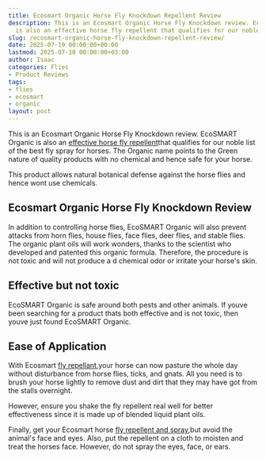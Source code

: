 ```yaml
---
title: Ecosmart Organic Horse Fly Knockdown Repellent Review
description: This is an Ecosmart Organic Horse Fly Knockdown review. EcoSMART Organic
  is also an effective horse fly repellent that qualifies for our noble list of the...
slug: /ecosmart-organic-horse-fly-knockdown-repellent-review/
date: 2025-07-10 00:00:00+00:00
lastmod: 2025-07-10 00:00:00+03:00
author: Isaac
categories: Flies
- Product Reviews
tags:
- flies
- ecosmart
- organic
layout: post
---
```

This is an Ecosmart Organic Horse Fly Knockdown review. EcoSMART Organic is also an [effective horse fly repellent](https://livestockvetento.tamu.edu/horse-flydeer-fly-insecticides/)that qualifies for our noble list of the best fly spray for horses. The Organic name points to the Green nature of quality products with no chemical and hence safe for your horse.

This product allows natural botanical defense against the horse flies and hence wont use chemicals.

##  Ecosmart Organic Horse Fly Knockdown Review

In addition to controlling horse flies, EcoSMART Organic will also prevent attacks from horn flies, house flies, face flies, deer flies, and stable flies. The organic plant oils will work wonders, thanks to the scientist who developed and patented this organic formula. Therefore, the procedure is not toxic and will not produce a d chemical odor or irritate your horse's skin.

##  Effective but not toxic

EcoSMART Organic is safe around both pests and other animals. If youve been searching for a product thats both effective and is not toxic, then youve just found EcoSMART Organic.

##  Ease of Application

With Ecosmart [fly repellant](https://pestpolicy.com/espree-aloe-herbal-fly-repellent-horse-spray-review/),your horse can now pasture the whole day without disturbance from horse flies, ticks, and gnats. All you need is to brush your horse lightly to remove dust and dirt that they may have got from the stalls overnight.

However, ensure you shake the fly repellent real well for better effectiveness since it is made up of blended liquid plant oils.

Finally, get your Ecosmart horse [fly repellent and spray](https://pestpolicy.com/pyranha-wipe-n-spray-fly-review/),but avoid the animal's face and eyes. Also, put the repellent on a cloth to moisten and treat the horses face. However, do not spray the eyes, face, or ears.